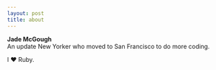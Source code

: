 ```yaml
---
layout: post
title: about
---
```


**Jade McGough** <br />
An update New Yorker who moved to San Francisco to do more coding.

I :heart: Ruby.